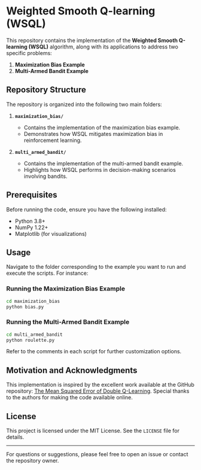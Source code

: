 # Weighted Smooth Q-learning (WSQL)

This repository contains the implementation of the **Weighted Smooth Q-learning (WSQL)** algorithm, along with its applications to address two specific problems:

1. **Maximization Bias Example**
2. **Multi-Armed Bandit Example**

## Repository Structure

The repository is organized into the following two main folders:

1. **`maximization_bias/`**
    - Contains the implementation of the maximization bias example.
    - Demonstrates how WSQL mitigates maximization bias in reinforcement learning.

2. **`multi_armed_bandit/`**
    - Contains the implementation of the multi-armed bandit example.
    - Highlights how WSQL performs in decision-making scenarios involving bandits.

## Prerequisites

Before running the code, ensure you have the following installed:
- Python 3.8+
- NumPy 1.22+
- Matplotlib (for visualizations)

## Usage

Navigate to the folder corresponding to the example you want to run and execute the scripts. For instance:

### Running the Maximization Bias Example
```bash
cd maximization_bias
python bias.py
```

### Running the Multi-Armed Bandit Example
```bash
cd multi_armed_bandit
python roulette.py
```

Refer to the comments in each script for further customization options.

## Motivation and Acknowledgments

This implementation is inspired by the excellent work available at the GitHub repository: [The Mean Squared Error of Double Q-Learning](https://github.com/wentaoweng/The-Mean-Squared-Error-of-Double-Q-Learning). Special thanks to the authors for making the code available online.


## License

This project is licensed under the MIT License. See the `LICENSE` file for details.

---

For questions or suggestions, please feel free to open an issue or contact the repository owner.

